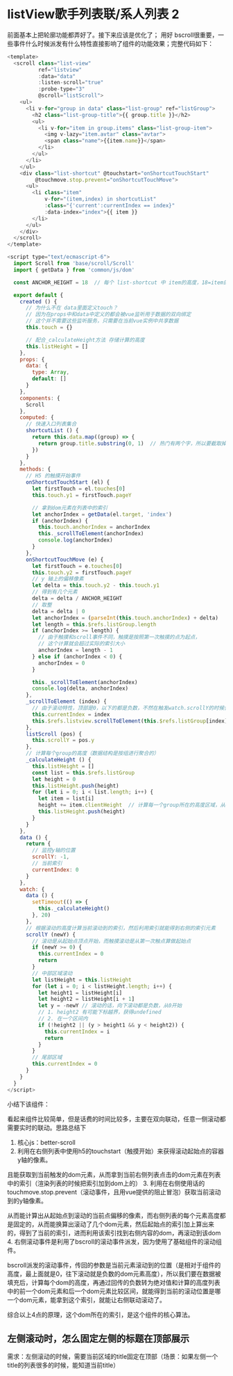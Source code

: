 # listView歌手列表联/系人列表 2

前面基本上把轮廓功能都弄好了。接下来应该是优化了； 用好 bscroll很重要，一些事件什么时候派发有什么特性直接影响了组件的功能效果；完整代码如下：

```javascript
<template>
  <scroll class="list-view"
          ref="listview"
          :data="data"
          :listen-scroll="true"
          :probe-type="3"
          @scroll="listScroll">
    <ul>
      <li v-for="group in data" class="list-group" ref="listGroup">
        <h2 class="list-group-title">{{ group.title }}</h2>
        <ul>
          <li v-for="item in group.items" class="list-group-item">
            <img v-lazy="item.avtar" class="avtar">
            <span class="name">{{item.name}}</span>
          </li>
        </ul>
      </li>
    </ul>
    <div class="list-shortcut" @touchstart="onShortcutTouchStart"
         @touchmove.stop.prevent="onShortcutTouchMove">
      <ul>
        <li class="item"
            v-for="(item,index) in shortcutList"
            :class="{'current':currentIndex == index}"
            :data-index="index">{{ item }}
        </li>
      </ul>
    </div>
  </scroll>
</template>

<script type="text/ecmascript-6">
  import Scroll from 'base/scroll/Scroll'
  import { getData } from 'common/js/dom'

  const ANCHOR_HEIGHT = 18  // 每个 list-shortcut 中 item的高度，18=item的字体12 + pading上下3*2

  export default {
    created () {
      // 为什么不在 data里面定义touch？
      // 因为在props中和data中定义的都会被vue监听用于数据的双向绑定
      // 这个并不需要这些监听服务，只需要在当前vue实例中共享数据
      this.touch = {}

      // 配合_calculateHeight方法 存储计算的高度
      this.listHeight = []
    },
    props: {
      data: {
        type: Array,
        default: []
      }
    },
    components: {
      Scroll
    },
    computed: {
      // 快速入口列表集合
      shortcutList () {
        return this.data.map((group) => {
          return group.title.substring(0, 1)  // 热门有两个字，所以要截取掉
        })
      }
    },
    methods: {
      // H5 的触摸开始事件
      onShortcutTouchStart (el) {
        let firstTouch = el.touches[0]
        this.touch.y1 = firstTouch.pageY

        // 拿到dom元素在列表中的索引
        let anchorIndex = getData(el.target, 'index')
        if (anchorIndex) {
          this.touch.anchorIndex = anchorIndex
          this._scrollToElement(anchorIndex)
          console.log(anchorIndex)
        }
      },
      onShortcutTouchMove (e) {
        let firstTouch = e.touches[0]
        this.touch.y2 = firstTouch.pageY
        // y 轴上的偏移像素
        let delta = this.touch.y2 - this.touch.y1
        // 得到有几个元素
        delta = delta / ANCHOR_HEIGHT
        // 取整
        delta = delta | 0
        let anchorIndex = (parseInt(this.touch.anchorIndex) + delta)
        let length = this.$refs.listGroup.length
        if (anchorIndex >= length) {
          // 由于触摸和scroll事件不同，触摸是按照第一次触摸的点为起点，
          // 这个计算就会超过实际的索引大小
          anchorIndex = length - 1
        } else if (anchorIndex < 0) {
          anchorIndex = 0
        }

        this._scrollToElement(anchorIndex)
        console.log(delta, anchorIndex)
      },
      _scrollToElement (index) {
        // 由于滚动特性，顶部是0，以下的都是负数，不然在触发watch.scrollY的时候会被认定为滚动到了列表最顶端
        this.currentIndex = index
        this.$refs.listview.scrollToElement(this.$refs.listGroup[index], 0)  // 滚动速度，0 是没有滚动动画
      },
      listScroll (pos) {
        this.scrollY = pos.y
      },
      // 计算每个group的高度（数据结构是按组进行聚合的）
      _calculateHeight () {
        this.listHeight = []
        const list = this.$refs.listGroup
        let height = 0
        this.listHeight.push(height)
        for (let i = 0; i < list.length; i++) {
          let item = list[i]
          height += item.clientHeight  // 计算每一个group所在的高度区域，从0开始
          this.listHeight.push(height)
        }
      }
    },
    data () {
      return {
        // 监控y轴的位置
        scrollY: -1,
        // 当前索引
        currentIndex: 0
      }
    },
    watch: {
      data () {
        setTimeout(() => {
          this._calculateHeight()
        }, 20)
      },
      // 根据滚动的高度计算当前滚动到的索引，然后利用索引就能得到右侧的索引元素
      scrollY (newY) {
        // 滚动是从起始点顶点开始，而触摸滚动是从第一次触点算做起始点
        if (newY >= 0) {
          this.currentIndex = 0
          return
        }
        // 中部区域滚动
        let listHeight = this.listHeight
        for (let i = 0; i < listHeight.length; i++) {
          let height1 = listHeight[i]
          let height2 = listHeight[i + 1]
          let y = -newY // 滚动的话，向下滚动都是负数，从0开始
          // 1. height2 有可能下标越界，获得undefined
          // 2. 在一个区间内
          if (!height2 || (y > height1 && y < height2)) {
            this.currentIndex = i
            return
          }
        }
        // 尾部区域
        this.currentIndex = 0
      }
    }
  }
</script>

```

小结下该组件：

看起来组件比较简单，但是话费的时间比较多，主要在双向联动，任意一侧滚动都需要实时的联动。思路总结下

1. 核心js：better-scroll
2. 利用在右侧列表中使用h5的touchstart（触摸开始）来获得滚动起始点的容器y轴的像素。

  且能获取到当前触发的dom元素，从而拿到当前右侧列表点击的dom元素在列表中的索引（渲染列表的时候把索引加到dom上的）
3. 利用在右侧使用话的touchmove.stop.prevent（滚动事件，且用vue提供的阻止冒泡）获取当前滚动到的y轴像素。

  从而能计算出从起始点到滚动的当前点偏移的像素，而右侧列表的每个元素高度都是固定的，从而能换算出滚动了几个dom元素，然后起始点的索引加上算出来的，得到了当前的索引，进而利用该索引找到右侧内容的dom，再滚动到该dom
4. 右侧滚动事件是利用了bscroll的滚动事件派发，因为使用了基础组件的滚动组件。

  bscroll派发的滚动事件，传回的参数是当前元素滚动到的位置（是相对于组件的高度，最上面就是0，往下滚动就是负数的dom元素高度），所以我们要在数据被填充后，计算每个dom的高度，再通过回传的负数转为绝对值和计算的高度列表中的前一个dom元素和后一个dom元素比较区间，就能得到当前的滚动位置是哪一个dom元素，能拿到这个索引，就能让右侧联动滚动了。
  
综合以上4点的原理，这个dom所在的索引，是这个组件的核心算法。  


## 左侧滚动时，怎么固定左侧的标题在顶部展示
需求：左侧滚动的时候，需要当前区域的title固定在顶部（场景：如果左侧一个title的列表很多的时候，能知道当前title）



  
  
  
  
  
  